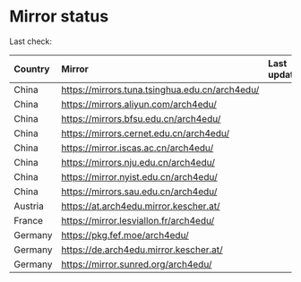 <script src="./time.js"></script>
# Mirror status
Last check: <script type="text/javascript">localize(1725697457.2631116);</script>

|Country|Mirror|Last update|
|:------|:-----|:----------|
|China|https://mirrors.tuna.tsinghua.edu.cn/arch4edu/|<script type="text/javascript">localize(1725648161);</script>|
|China|https://mirrors.aliyun.com/arch4edu/|<script type="text/javascript">localize(1725648161);</script>|
|China|https://mirrors.bfsu.edu.cn/arch4edu/|<script type="text/javascript">localize(1725648161);</script>|
|China|https://mirrors.cernet.edu.cn/arch4edu/|<script type="text/javascript">localize(1725648161);</script>|
|China|https://mirror.iscas.ac.cn/arch4edu/|<script type="text/javascript">localize(1725648161);</script>|
|China|https://mirrors.nju.edu.cn/arch4edu/|<script type="text/javascript">localize(1725605006);</script>|
|China|https://mirror.nyist.edu.cn/arch4edu/|<script type="text/javascript">localize(1725648161);</script>|
|China|https://mirrors.sau.edu.cn/arch4edu/|<script type="text/javascript">localize(1725648161);</script>|
|Austria|https://at.arch4edu.mirror.kescher.at/|<script type="text/javascript">localize(1725648161);</script>|
|France|https://mirror.lesviallon.fr/arch4edu/|<script type="text/javascript">localize(1725648161);</script>|
|Germany|https://pkg.fef.moe/arch4edu/|<script type="text/javascript">localize(1725648161);</script>|
|Germany|https://de.arch4edu.mirror.kescher.at/|<script type="text/javascript">localize(1725648161);</script>|
|Germany|https://mirror.sunred.org/arch4edu/|<script type="text/javascript">localize(1725648161);</script>|

<script src="./tablefilter/tablefilter.js"></script>
<script src="./table.js"></script>